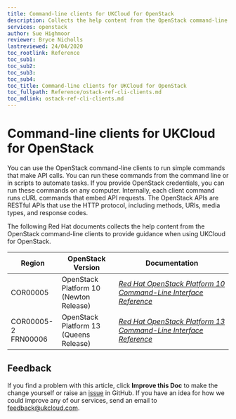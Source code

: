```yaml
---
title: Command-line clients for UKCloud for OpenStack
description: Collects the help content from the OpenStack command-line clients, for reference
services: openstack
author: Sue Highmoor
reviewer: Bryce Nicholls
lastreviewed: 24/04/2020
toc_rootlink: Reference
toc_sub1:
toc_sub2:
toc_sub3:
toc_sub4:
toc_title: Command-line clients for UKCloud for OpenStack
toc_fullpath: Reference/ostack-ref-cli-clients.md
toc_mdlink: ostack-ref-cli-clients.md
---
```


# Command-line clients for UKCloud for OpenStack

You can use the OpenStack command-line clients to run simple commands that make API calls. You can run these commands from the command line or in scripts to automate tasks. If you provide OpenStack credentials, you can run these commands on any computer. Internally, each client command runs cURL commands that embed API requests. The OpenStack APIs are RESTful APIs that use the HTTP protocol, including methods, URIs, media types, and response codes.

The following Red Hat documents collects the help content from the OpenStack command-line clients to provide guidance when using UKCloud for OpenStack.



| Region              | OpenStack Version                      | Documentation |
|---------------------|----------------------------------------|---------------|
| COR00005  | OpenStack Platform 10 <BR>(Newton Release) | [*Red Hat OpenStack Platform 10 Command-Line Interface Reference*](https://access.redhat.com/documentation/en-us/red_hat_openstack_platform/10/html-single/command-line_interface_reference_guide/index) |
| COR00005-2 <BR> FRN00006 | OpenStack Platform 13 <BR> (Queens Release) | [*Red Hat OpenStack Platform 13 Command-Line Interface Reference*](https://access.redhat.com/documentation/en-us/red_hat_openstack_platform/13/html/command_line_interface_reference/index) |

## Feedback

If you find a problem with this article, click **Improve this Doc** to make the change yourself or raise an [issue](https://github.com/UKCloud/documentation/issues) in GitHub. If you have an idea for how we could improve any of our services, send an email to <feedback@ukcloud.com>.
